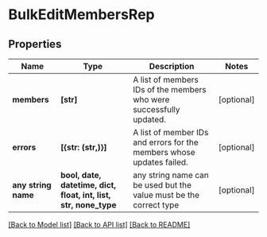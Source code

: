 # BulkEditMembersRep


## Properties
Name | Type | Description | Notes
------------ | ------------- | ------------- | -------------
**members** | **[str]** | A list of members IDs of the members who were successfully updated. | [optional] 
**errors** | **[{str: (str,)}]** | A list of member IDs and errors for the members whose updates failed. | [optional] 
**any string name** | **bool, date, datetime, dict, float, int, list, str, none_type** | any string name can be used but the value must be the correct type | [optional]

[[Back to Model list]](../README.md#documentation-for-models) [[Back to API list]](../README.md#documentation-for-api-endpoints) [[Back to README]](../README.md)


